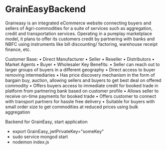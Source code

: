 # GrainEasyBackend

Graineasy is an integrated eCommerce website connecting buyers and sellers  of Agri-commodities for a suite of services such as aggregation, credit and transportation services. Operating in a pureplay marketplace model, it plans to offer its customers credit by partnering with banks and NBFC using instruments like bill discounting/ factoring, warehouse receipt finance, etc. 

Customer Base:
•	Direct Manufacturer
•	Seller
•	Reseller
•	Distributors
•	Market Agents
•	Buyer
•	Wholesaler 
Key Benefits:
•	Seller can reach out to larger groups of buyers in a different geography
•	Direct access to buyer removing intermediaries
•	Has price discovery mechanism in the form of bargain buy, auction, allowing sellers and buyers to get best deal on offered commodity 
•	Offers buyers access to immediate credit for booked trade in platform from partnering bank based on customer profile
•	Allows seller to receive on-time payments for booked trade
•	Offers customer to connect with transport partners for hassle free delivery
•	Suitable for buyers with small order size to get commodities at reduced prices using bulk aggregation  

Backend for GrainEasy, start application
* export GrainEasy_jwtPrivateKey="someKey"
* sudo service mongod start
* nodemon index.js
